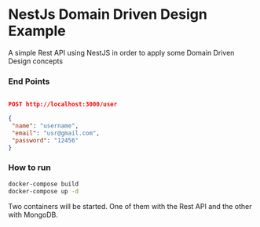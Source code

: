 # NestJs Domain Driven Design Example

A simple Rest API using NestJS in order to apply some Domain Driven Design concepts

### End Points

```json

POST http://localhost:3000/user

{
 "name": "username",
 "email": "usr@gmail.com",
 "password": "12456"
}
```

### How to run

```bash
docker-compose build
docker-compose up -d
```

Two containers will be started. One of them with the Rest API and the other with MongoDB.
